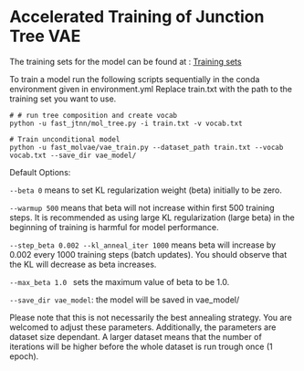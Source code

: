 # Accelerated Training of Junction Tree VAE

The training sets for the model can be found at : [Training sets](https://github.com/uiocompcat/tmcinvdes/tree/main/datasets/01_tmQMg-L-training_sets)

To train a model run the following scripts sequentially in the conda environment given in environment.yml
Replace train.txt with the path to the training set you want to use.

```
# # run tree composition and create vocab
python -u fast_jtnn/mol_tree.py -i train.txt -v vocab.txt

# Train unconditional model
python -u fast_molvae/vae_train.py --dataset_path train.txt --vocab vocab.txt --save_dir vae_model/
```

Default Options:

`--beta 0` means to set KL regularization weight (beta) initially to be zero.

`--warmup 500` means that beta will not increase within first 500 training steps. It is recommended as using large KL regularization (large beta) in the beginning of training is harmful for model performance.

`--step_beta 0.002 --kl_anneal_iter 1000` means beta will increase by 0.002 every 1000 training steps (batch updates). You should observe that the KL will decrease as beta increases.

`--max_beta 1.0 ` sets the maximum value of beta to be 1.0.

`--save_dir vae_model`: the model will be saved in vae_model/

Please note that this is not necessarily the best annealing strategy. You are welcomed to adjust these parameters. Additionally, the parameters are dataset size dependant.
A larger dataset means that the number of iterations will be higher before the whole dataset is run trough once (1 epoch).

